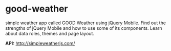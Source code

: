 # good-weather
simple weather app called GOOD Weather using jQuery Mobile. Find out the strengths of jQuery Mobile and how to use some of its components. Learn about data roles, themes and page layout.


**API:** http://simpleweatherjs.com/